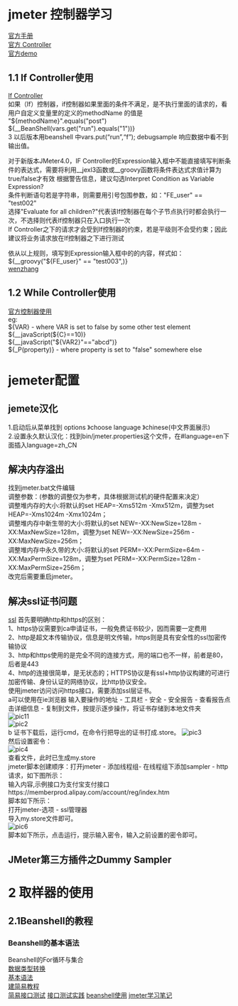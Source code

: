 # jmeter 控制器学习
[官方手册](http://jmeter.apache.org/usermanual/index.html)  
[官方 Controller](http://jmeter.apache.org/usermanual/component_reference.html#)  
[官方demo](https://jmeter.apache.org/demos/)    
## 1.1 If Controller使用  
[If Controller](https://www.jianshu.com/p/1e7a60ae49d1)  
如果（If）控制器，if控制器如果里面的条件不满足，是不执行里面的请求的，看用户自定义变量里的定义的methodName 的值是   
"${methodName}".equals("post")  ${__BeanShell(vars.get("run").equals("1"))}  
3 以后版本用beanshell 中vars.put(“run”,“f”); debugsample 响应数据中看不到输出值。  

对于新版本JMeter4.0，IF Controller的Expression输入框中不能直接填写判断条件的表达式，需要将利用__jexl3函数或__groovy函数将条件表达式求值计算为true/false才有效
根据警告信息，建议勾选Interpret Condition as Variable Expression?  
条件判断语句若是字符串，则需要用引号包围参数，如："FE_user" == "test002"  
选择"Evaluate for all children?"代表该If控制器在每个子节点执行时都会执行一次，不选择则代表If控制器只在入口执行一次  
If Controller之下的请求才会受到If控制器的约束，若是平级则不会受约束；因此建议将业务请求放在If控制器之下进行测试  
  
依从以上规则，填写到Expression输入框中的的内容，样式如：${__groovy("${FE_user}" == "test003",)}  
[wenzhang](https://blog.csdn.net/wx19900503/article/details/79206382)  
## 1.2 While Controller使用   
[官方控制器使用](http://jmeter.apache.org/usermanual/component_reference.html#)  
eg:  
${VAR} - where VAR is set to false by some other test element    
${__javaScript(${C}==10)}  
${__javaScript("${VAR2}"=="abcd")}  
${_P(property)} - where property is set to "false" somewhere else 

# jemeter配置
## jemete汉化 
1.启动后从菜单找到 options 》choose language 》chinese(中文界面展示)  
2.设置永久默认汉化：找到bin/jmeter.properties这个文件，在#language=en下面插入language=zh_CN
 ## 解决内存溢出  
找到jmeter.bat文件编辑    
调整参数：(参数的调整仅为参考，具体根据测试机的硬件配置来决定）  
调整堆内存的大小:将默认的set HEAP=-Xms512m -Xmx512m，调整为set HEAP=-Xms1024m -Xmx1024m；  
调整堆内存中新生带的大小:将默认的set NEW=-XX:NewSize=128m -XX:MaxNewSize=128m，调整为set NEW=-XX:NewSize=256m -XX:MaxNewSize=256m；  
调整堆内存中永久带的大小:将默认的set PERM=-XX:PermSize=64m -XX:MaxPermSize=128m，调整为set PERM=-XX:PermSize=128m -XX:MaxPermSize=256m；  
改完后需要重启jmeter。

## 解决ssl证书问题
[ssl](https://blog.csdn.net/ajiatutu/article/details/79569756)
首先要明确http和https的区别：            
1、https协议需要到ca申请证书，一般免费证书较少，因而需要一定费用          
2、http是超文本传输协议，信息是明文传输，https则是具有安全性的ssl加密传输协议        
3、http和https使用的是完全不同的连接方式，用的端口也不一样，前者是80，后者是443      
4、http的连接很简单，是无状态的；HTTPS协议是有ssl+http协议构建的可进行加密传输、身份认证的网络协议，比http协议安全。  
使用jmeter访问访问https接口，需要添加ssl层证书。      
a可以使用在ie浏览器 输入要操作的地址 - 工具栏 - 安全 - 安全报告 - 查看报告点击详细信息 - 复制到文件，按提示逐步操作，将证书存储到本地文件夹    
![pic11](https://img-blog.csdn.net/20180315161655888?watermark/2/text/Ly9ibG9nLmNzZG4ubmV0L2FqaWF0dXR1/font/5a6L5L2T/fontsize/400/fill/I0JBQkFCMA==/dissolve/70)       
![pic2](https://img-blog.csdn.net/20180315161736230?watermark/2/text/Ly9ibG9nLmNzZG4ubmV0L2FqaWF0dXR1/font/5a6L5L2T/fontsize/400/fill/I0JBQkFCMA==/dissolve/70)     
b 证书下载后，运行cmd，在命令行把导出的证书打成.store。
![pic3](https://img-blog.csdn.net/20180315162029492?watermark/2/text/Ly9ibG9nLmNzZG4ubmV0L2FqaWF0dXR1/font/5a6L5L2T/fontsize/400/fill/I0JBQkFCMA==/dissolve/70)     
然后设置密令：  
![pic4](https://img-blog.csdn.net/20180315162117259?watermark/2/text/Ly9ibG9nLmNzZG4ubmV0L2FqaWF0dXR1/font/5a6L5L2T/fontsize/400/fill/I0JBQkFCMA==/dissolve/70)  
查看文件，此时已生成my.store  
jmeter脚本创建顺序：打开jmeter - 添加线程组- 在线程组下添加sampler - http请求，如下图所示：  
输入内容,示例接口为支付宝支付接口https://memberprod.alipay.com/account/reg/index.htm  
脚本如下所示：  
打开jmeter-选项 - ssl管理器  
导入my.store文件即可。  
![pic6](https://img-blog.csdn.net/20180315162316961?watermark/2/text/Ly9ibG9nLmNzZG4ubmV0L2FqaWF0dXR1/font/5a6L5L2T/fontsize/400/fill/I0JBQkFCMA==/dissolve/70)  
脚本如下所示，点击运行，提示输入密令，输入之前设置的密令即可。 
  
## JMeter第三方插件之Dummy Sampler
# 2 取样器的使用 
## 2.1Beanshell的教程
### Beanshell的基本语法
Beanshell的For循环与集合  
[数据类型转换](https://www.cnblogs.com/chongyou/p/10487853.html)      
[基本语法](https://blog.csdn.net/hujyhfwfh2/article/details/80862134)  
[建简易教程](https://www.cnblogs.com/puresoul/p/5092628.html)  
[简易接口测试](https://blog.csdn.net/weixin_34289744/article/details/89865692)
[接口测试实践](https://yq.aliyun.com/articles/486352)
[beanshell使用](https://www.cnblogs.com/puresoul/p/4949889.html)
[jmeter学习笔记]()